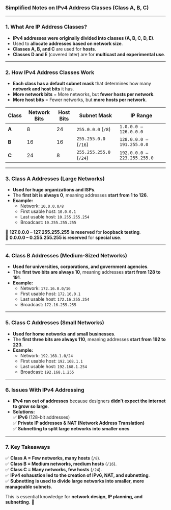 ### **Simplified Notes on IPv4 Address Classes (Class A, B, C)**

---

### **1. What Are IP Address Classes?**

- **IPv4 addresses were originally divided into classes (A, B, C, D, E)**.
- Used to **allocate addresses based on network size**.
- **Classes A, B, and C** are used for **hosts**.
- **Classes D and E** (covered later) are for **multicast and experimental use**.

---

### **2. How IPv4 Address Classes Work**

- **Each class has a default subnet mask** that determines how many **network and host bits** it has.
- **More network bits** = More networks, but **fewer hosts per network**.
- **More host bits** = Fewer networks, but **more hosts per network**.

|**Class**|**Network Bits**|**Host Bits**|**Subnet Mask**|**IP Range**|
|---|---|---|---|---|
|**A**|8|24|`255.0.0.0` (`/8`)|`1.0.0.0 – 126.0.0.0`|
|**B**|16|16|`255.255.0.0` (`/16`)|`128.0.0.0 – 191.255.0.0`|
|**C**|24|8|`255.255.255.0` (`/24`)|`192.0.0.0 – 223.255.255.0`|

---

### **3. Class A Addresses (Large Networks)**

- **Used for huge organizations and ISPs**.
- The **first bit is always 0**, meaning addresses **start from 1 to 126**.
- **Example:**
    - Network: `10.0.0.0/8`
    - First usable host: `10.0.0.1`
    - Last usable host: `10.255.255.254`
    - Broadcast: `10.255.255.255`

🚫 **127.0.0.0 – 127.255.255.255 is reserved** for **loopback testing**.  
🚫 **0.0.0.0 – 0.255.255.255 is reserved** for **special use**.

---

### **4. Class B Addresses (Medium-Sized Networks)**

- **Used for universities, corporations, and government agencies**.
- The **first two bits are always 10**, meaning addresses **start from 128 to 191**.
- **Example:**
    - Network: `172.16.0.0/16`
    - First usable host: `172.16.0.1`
    - Last usable host: `172.16.255.254`
    - Broadcast: `172.16.255.255`

---

### **5. Class C Addresses (Small Networks)**

- **Used for home networks and small businesses**.
- The **first three bits are always 110**, meaning addresses **start from 192 to 223**.
- **Example:**
    - Network: `192.168.1.0/24`
    - First usable host: `192.168.1.1`
    - Last usable host: `192.168.1.254`
    - Broadcast: `192.168.1.255`

---

### **6. Issues With IPv4 Addressing**

- **IPv4 ran out of addresses** because designers **didn’t expect the internet to grow so large**.
- **Solutions:**  
    ✅ **IPv6** (128-bit addresses)  
    ✅ **Private IP addresses & NAT (Network Address Translation)**  
    ✅ **Subnetting to split large networks into smaller ones**

---

### **7. Key Takeaways**

✅ **Class A = Few networks, many hosts** (`/8`).  
✅ **Class B = Medium networks, medium hosts** (`/16`).  
✅ **Class C = Many networks, few hosts** (`/24`).  
✅ **IPv4 exhaustion led to the creation of IPv6, NAT, and subnetting**.  
✅ **Subnetting is used to divide large networks into smaller, more manageable subnets**.

This is essential knowledge for **network design, IP planning, and subnetting**. 🚀